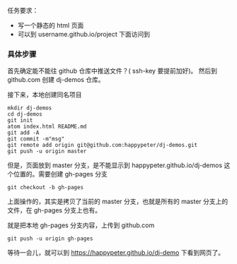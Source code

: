 任务要求：

- 写一个静态的 html 页面
- 可以到 username.github.io/project 下面访问到

### 具体步骤

首先确定能不能往 github 仓库中推送文件？( ssh-key 要提前加好)。 然后到 github.com 创建 dj-demos 仓库。


接下来，本地创建同名项目

```
mkdir dj-demos
cd dj-demos
git init
atom index.html README.md
git add -A
git commit -m"msg"
git remote add origin git@github.com:happypeter/dj-demos.git
git push -u origin master
```

但是，页面放到 master 分支，是不能显示到 happypeter.github.io/dj-demos 这个位置的。需要创建 gh-pages 分支

```
git checkout -b gh-pages
```

上面操作的，其实是拷贝了当前的 master 分支，也就是所有的 master 分支上的文件，在 gh-pages 分支上也有。

就是把本地 gh-pages 分支内容，上传到 github.com

```
git push -u origin gh-pages
```

等待一会儿，就可以到  https://happypeter.github.io/dj-demo 下看到网页了。
